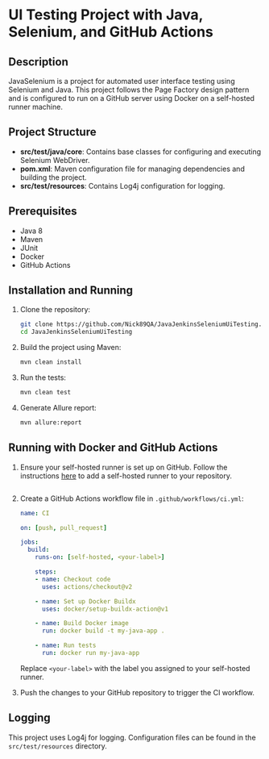 # UI Testing Project with Java, Selenium, and GitHub Actions

## Description

JavaSelenium is a project for automated user interface testing using Selenium and Java. This project follows the Page Factory design pattern and is configured to run on a GitHub server using Docker on a self-hosted runner machine.

## Project Structure

- **src/test/java/core**: Contains base classes for configuring and executing Selenium WebDriver.
- **pom.xml**: Maven configuration file for managing dependencies and building the project.
- **src/test/resources**: Contains Log4j configuration for logging.

## Prerequisites

- Java 8
- Maven
- JUnit
- Docker
- GitHub Actions

## Installation and Running

1. Clone the repository:
    ```sh
    git clone https://github.com/Nick89QA/JavaJenkinsSeleniumUiTesting.git
    cd JavaJenkinsSeleniumUiTesting
    ```

2. Build the project using Maven:
    ```sh
    mvn clean install
    ```

3. Run the tests:
    ```sh
    mvn clean test
    ```
4. Generate Allure report:
    ```sh
    mvn allure:report
    ```

## Running with Docker and GitHub Actions

1. Ensure your self-hosted runner is set up on GitHub. Follow the instructions [here](https://docs.github.com/en/actions/hosting-your-own-runners/adding-self-hosted-runners) to add a self-hosted runner to your repository.


    ```

3. Create a GitHub Actions workflow file in `.github/workflows/ci.yml`:
    ```yaml
    name: CI

    on: [push, pull_request]

    jobs:
      build:
        runs-on: [self-hosted, <your-label>]

        steps:
        - name: Checkout code
          uses: actions/checkout@v2

        - name: Set up Docker Buildx
          uses: docker/setup-buildx-action@v1

        - name: Build Docker image
          run: docker build -t my-java-app .

        - name: Run tests
          run: docker run my-java-app
    ```

   Replace `<your-label>` with the label you assigned to your self-hosted runner.

4. Push the changes to your GitHub repository to trigger the CI workflow.

## Logging

This project uses Log4j for logging. Configuration files can be found in the `src/test/resources` directory.
